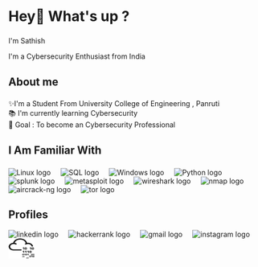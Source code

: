 <h1 align="left">Hey👋 What's up ?</h1>

###

<p align="left">I'm Sathish </p>
<p align="left">I'm a Cybersecurity Enthusiast from India </p>

###

<h2 align="left">About me</h2>

###

<p align="left">✨I'm a Student From University College of Engineering , Panruti<br>📚 I'm currently learning Cybersecurity<br>🎯 Goal : To become an Cybersecurity Professional<br></p>

###

<h2 align="left">I Am Familiar With</h2>

###

<div align="left">

  <img src="https://img.icons8.com/color/48/linux--v1.png" height="40" alt="Linux logo"  />
  <img width="12" />
  <img src="https://img.icons8.com/fluency/48/my-sql.png" height="40" alt="SQL logo"  />
  <img width="12" />
  <img src="https://img.icons8.com/color/48/windows-10.png" height="40" alt="Windows logo"  />
  <img width="12" />
  <img src="https://img.icons8.com/color/48/python--v1.png" height="40" alt="Python logo"  />
  <img width="12" />
  <img src="https://img.icons8.com/color/48/splunk.png" height="40" alt="splunk logo"  />
  <img width="12" />
  <img src="https://img.icons8.com/color/48/metasploit.png" height="40" alt="metasploit logo"  />
  <img width="12" />
  <img src="https://img.icons8.com/nolan/64/wireshark--v1.png" height="40" alt="wireshark logo"  />
  <img width="12" />
  <img src="https://res.cloudinary.com/lwgatsby/f_auto/www/uploads/2020/04/nmap-logo-256x256-1.png" height="40" alt="nmap logo"  />
  <img width="12" />
  <img src="https://www.nesabamedia.com/wp-content/uploads/2019/10/Aircrack-ng-Logo-2.png" height="40" alt="aircrack-ng logo"  />
  <img width="12" />
  <img src="https://th.bing.com/th/id/OIP.Iv75_JgnOuWvU-baRUaAOAHaE-?rs=1&pid=ImgDetMain" height="40" alt="tor logo"  />
  <img width="12" />
  
<h2 align="left">Profiles</h2>

   <div align="left">
  <img src="https://raw.githubusercontent.com/maurodesouza/profile-readme-generator/master/src/assets/icons/social/linkedin/default.svg" width="52" height="40" alt="linkedin logo"  /> 
      <img width="12" />
  <img src="https://raw.githubusercontent.com/maurodesouza/profile-readme-generator/master/src/assets/icons/social/hackerrank/default.svg" width="52" height="40" alt="hackerrank logo"  />
      <img width="12" />
  <img src="https://raw.githubusercontent.com/maurodesouza/profile-readme-generator/master/src/assets/icons/social/gmail/default.svg" width="52" height="40" alt="gmail logo"  />
      <img width="12" />
  <img src="https://raw.githubusercontent.com/maurodesouza/profile-readme-generator/master/src/assets/icons/social/instagram/default.svg" width="52" height="40" alt="instagram logo"  />
      <img width="12" />
  <img src="https://raw.githubusercontent.com/maurodesouza/profile-readme-generator/master/src/assets/icons/social/tryhackme/default.svg" width="52" height="40" alt="tryhackme logo"  />
      <img width="12" />
</div>  

